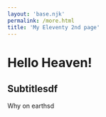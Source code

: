 ```yaml
---
layout: 'base.njk'
permalink: /more.html
title: 'My Eleventy 2nd page'
---
```


# Hello Heaven!
## Subtitlesdf
Why on earthsd